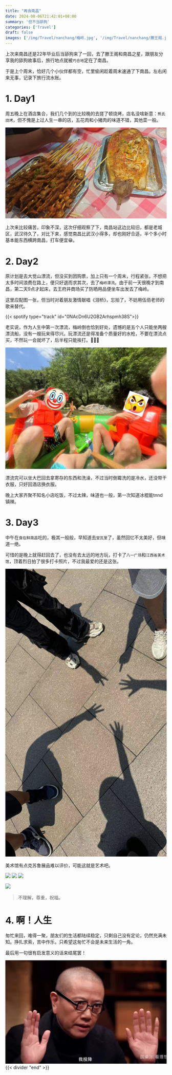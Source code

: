 ```yaml
---
title: "再会南昌"
date: 2024-08-06T21:42:01+08:00
summary: '但不当舔狗'
categories: ['Travel']
draft: false
images: ['/img/Travel/nanchang/梅岭.jpg', '/img/Travel/nanchang/滕王阁.jpg']
---
```

上次来南昌还是22年毕业后当舔狗来了一回，去了滕王阁和南昌之星，跟朋友分享我的舔狗故事后，旅行地点就被`巧合地`定在了南昌。

于是上个周末，恰好几个小伙伴都有空，忙里偷闲趁着周末速通了下南昌。左右闲来无事，记录下旅行流水账。

# 1. Day1
周五晚上在酒店集合，我们几个到的比较晚的去搓了顿烧烤，店名没啥新意：`熊氏烧烤`，但不愧是上过人生一串的店，五花肉和小猪肉的味道不错，其他菜一般。

![](/img/Travel/nanchang/第一天晚烧烤.jpg)

上次来比较痛苦，印象不深，这次仔细观察了下，南昌站这边比较旧，都是老城区，武汉待久了，对比下来，感觉南昌比武汉小得多，却也刚好合适，半个多小时基本能东西横跨南昌，打车便宜😁。

# 2. Day2
原计划是去大觉山漂流，但没买到团购票，加上只有一个周末，行程紧张，不想把太多时间浪费在路上，便只好退而求其次，去了`梅岭漂流`。由于前一天很晚才到南昌，第二天9点才起床，去王府井商场买了防晒用品便坐车出发去了梅岭。

这里应配图一张，但当时对着朋友激情献唱《泪桥》，忘拍了，不妨用伍佰老师的歌来替代。

{{< spotify type="track" id="0NAcDn6U2GB2Arhspmh38S">}}

老实说，作为人生中第一次漂流，梅岭倒也恰到好处，遗憾的是五个人只能坐两艘漂流船，没有一艘玩来得尽兴。玩漂流还是得准备个质量好的水枪，不要在漂流点买，不然玩一会就坏了，后半程只能挨打。🤬🤬🤬

![](/img/Travel/nanchang/漂流.jpg)

漂流完可以坐大巴回去拿寄存的东西和洗澡，不过当时倒霉洗的是冷水，还没带干衣服，只好回酒店换衣服。

晚上大家齐聚不知名小店吃饭，不过太辣，味道也一般，第一次知道冰棍能tnnd镇辣。

# 3. Day3
中午在`食在鲜南昌`吃的，极其一般般，早知道去`堂瓦里`了，虽然回忆不太美好，但味道一绝。

可惜的是晚上就得赶回去了，也没有去太远的地方玩，打卡了`八一广场`和`江西省美术馆`，顶着烈日拍了很多打卡照片，不过我最爱的还是这张。

![](/img/Travel/nanchang/打卡照片.jpg)

美术馆有点克苏鲁展品难以评价，可能这就是艺术吧。


![](/img/Travel/nanchang/1号奇怪展品.jpg)
![](/img/Travel/nanchang/3号奇怪展品.jpg)
![](/img/Travel/nanchang/4号奇怪展品.jpg)

![](/img/Travel/nanchang/2号奇怪展品.jpg)

>不理解，尊重，祝福。


# 4. 啊！人生
匆忙来回，难得一聚，朋友们的生活都陆续稳定，只剩自己没有定论，仍然充满未知。挣扎求索，苦中作乐，只希望这匆忙不会是未来生活的一角。

最后用一句很有启发意义的话来结尾罢！

![](/img/Travel/nanchang/点了.png)
{{< divider "end" >}}
